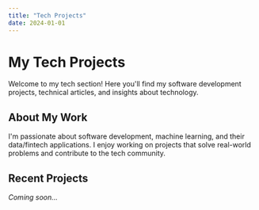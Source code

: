 ```yaml
---
title: "Tech Projects"
date: 2024-01-01
---
```


# My Tech Projects

Welcome to my tech section! Here you'll find my software development projects, technical articles, and insights about technology.

## About My Work

I'm passionate about software development, machine learning, and their data/fintech applications. I enjoy working on projects that solve real-world problems and contribute to the tech community.

## Recent Projects

*Coming soon...*
